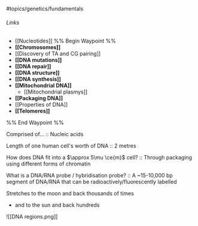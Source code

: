 #topics/genetics/fundamentals
###### Links
- [[Nucleotides]]
%% Begin Waypoint %%
- **[[Chromosomes]]**
- [[Discovery of TA and CG pairing]]
- **[[DNA mutations]]**
- **[[DNA repair]]**
- **[[DNA structure]]**
- **[[DNA synthesis]]**
- **[[Mitochondrial DNA]]**
	- [[Mitochondrial plasmys]]
- **[[Packaging DNA]]**
- [[Properties of DNA]]
- **[[Telomeres]]**

%% End Waypoint %%

Comprised of... :: Nucleic acids

Length of one human cell's worth of DNA :: 2 metres

How does DNA fit into a $\approx 5\mu \ce{m}$ cell? :: Through packaging using different forms of chromatin

What is a DNA/RNA probe / hybridisation probe? :: A ~15-10,000 bp segment of DNA/RNA that can be radioactively/fluorescently labelled


Stretches to the moon and back thousands of times
- and to the sun and back hundreds

![[DNA regions.png]]